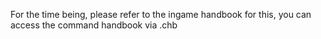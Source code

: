 For the time being, please refer to the ingame handbook for this, you can access the command handbook via .chb